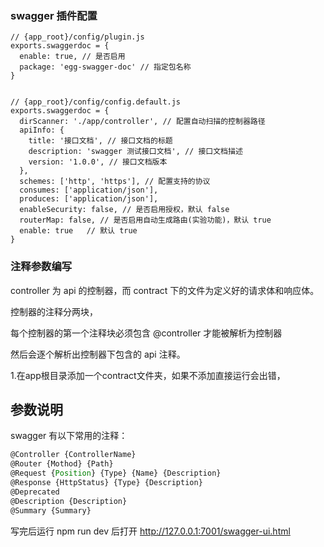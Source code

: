 





### swagger 插件配置

```
// {app_root}/config/plugin.js
exports.swaggerdoc = {
  enable: true, // 是否启用
  package: 'egg-swagger-doc' // 指定包名称
}


// {app_root}/config/config.default.js
exports.swaggerdoc = {
  dirScanner: './app/controller', // 配置自动扫描的控制器路径
  apiInfo: {
    title: '接口文档', // 接口文档的标题
    description: 'swagger 测试接口文档', // 接口文档描述
    version: '1.0.0', // 接口文档版本
  },
  schemes: ['http', 'https'], // 配置支持的协议
  consumes: ['application/json'],
  produces: ['application/json'], 
  enableSecurity: false, // 是否启用授权，默认 false
  routerMap: false, // 是否启用自动生成路由(实验功能)，默认 true
  enable: true   // 默认 true
}
```

### 注释参数编写

controller 为 api 的控制器，而 contract 下的文件为定义好的请求体和响应体。

控制器的注释分两块，

每个控制器的第一个注释块必须包含 @controller 才能被解析为控制器

然后会逐个解析出控制器下包含的 api 注释。

1.在app根目录添加一个contract文件夹，如果不添加直接运行会出错，





## 参数说明

swagger 有以下常用的注释：

```js
@Controller {ControllerName}
@Router {Mothod} {Path}
@Request {Position} {Type} {Name} {Description}
@Response {HttpStatus} {Type} {Description}
@Deprecated
@Description {Description}
@Summary {Summary}
```





写完后运行 npm run dev  后打开 http://127.0.0.1:7001/swagger-ui.html